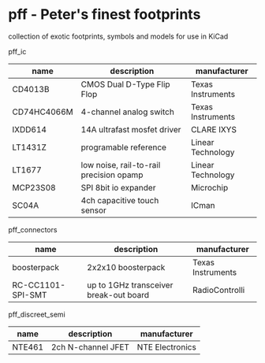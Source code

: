 # pff - Peter's finest footprints

collection of exotic footprints, symbols and models for use in KiCad

pff_ic

name | description | manufacturer
--- | --- | ---
CD4013B | CMOS Dual D-Type Flip Flop | Texas Instruments
CD74HC4066M | 4-channel analog switch | Texas Instruments
IXDD614 | 14A ultrafast mosfet driver | CLARE IXYS
LT1431Z | programable reference | Linear Technology
LT1677 | low noise, rail-to-rail precision opamp | Linear Technology
MCP23S08 | SPI 8bit io expander | Microchip
SC04A | 4ch capacitive touch sensor | ICman


pff_connectors

name | description | manufacturer
--- | --- | ---
boosterpack | 2x2x10 boosterpack | Texas Instruments
RC-CC1101-SPI-SMT | up to 1GHz transceiver break-out board | RadioControlli


pff_discreet_semi

name | description | manufacturer
--- | --- | ---
NTE461 | 2ch N-channel JFET | NTE Electronics


